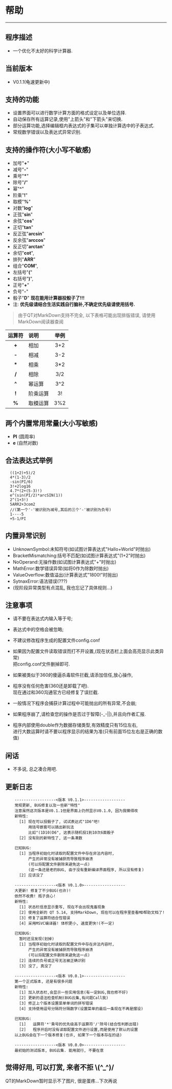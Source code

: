 # **帮助**

---

## 程序描述
- 一个优化不太好的科学计算器.

## 当前版本
- V0.1.1(龟速更新中)

## 支持的功能
- 设置界面可以进行数学计算方面的格式设定以及单位选择.
- 自动保存所有运算记录,使用"上箭头"和"下箭头"来切换.
- 部分运算功能,选择编辑框内表达式的子集可以单独计算选中的子表达式.
- 常规数学错误以及表达式异常识别.
	

## 支持的操作符(大小写不敏感)

- 加号"**+**"
- 减号"**-**"
- 乘号"**\***"
- 除号"**/**"
- 幂"**^**"
- 阶乘"**!**"
- 取模"**%**"
- 对数"**log**"
- 正弦"**sin**"
- 余弦"**cos**"
- 正切"**tan**"
- 反正弦"**arcsin**"
- 反余弦"**arccos**"
- 反正切"**arctan**"
- 余切"**cot**",
- 排列"**ARR**"
- 组合"**COM**",
- 左括号"**(**"
- 右括号"**)**",
- 正号"**+**"
- 负号"**-**"
- 骰子"**D**" **现在能用计算器投骰子了!!!**
- 注: **优先级请结合生活实践自行脑补,不确定优先级请使用括号.**

> 由于QT对MarkDown支持不完全, 以下表格可能出现排版错误, 请使用MarkDown阅读器查阅

|运算符|说明|举例|
|:-:|:-|:-:|
**+**|相加|3+2
**-**|相减|3-2
**\***|相乘|3*2
**/**|相除|3/2
**^**|幂运算|3^2
**!**|阶乘运算|3!
**%**|取模运算|3%2


## 两个内置常用常量(大小写敏感)

- **PI** (圆周率)
- **e** (自然对数)

## 合法表达式举例
```
  ((1+2)+5)/2
  4*(1-3)/2
  -sin(PI/6)
  3!+2log16
  4.7*(2+(5-3)!)
  e^(sin(PI/2)*arcSIN(1))
  2^(1+3!)
  5ARR2+3com2
  //(第一个'-'被识别为减号,其后的三个'-'被识别为负号)
  1----5
  +5-1/PI	
```

## 内置异常识别
- UnknownSymbol:未知符号(如试图计算表达式"Hallo+World"时抛出)
- BracketMismatching:括号不匹配(如试图计算表达式"(1+2"时抛出)
- NoOperand:无操作数(如试图计算表达式"+"时抛出)
- MathError:数学错误异常(如将0作为除数时抛出)
- ValueOverflow:数值溢出(计算表达式"1800!"时抛出)
- SytnaxError:语法错误(???)
- (现阶段异常类型有点混乱, 我也忘记了具体规则...)

## 注意事项
- 请不要在表达式内输入等于号;
- 表达式中的空格会被忽略;
- 不建议修改程序生成的配置文件config.conf
- 如果因为配置文件读取错误而打不开设置,(现在状态栏上面会高亮显示此类异常)  
  把config.conf文件删掉即可.

- 如果被类似于360的傻逼杀毒软件拦截,请添加信任,放心操作,
- 程序没有任何危害(360还是卸载了吧).  
  现在通过和360沟通官方已经修复了误拦截.

- 一般情况下程序会捕获计算过程中可能抛出的所有异常,不会崩;
- 如果程序崩了,请检查您的操作是否过于智障(-_-||),并且向作者汇报.
	
- 程序内部使用double作为数据存储类型,有效精度只有15位左右,  
  进行大数运算时请不要以程序显示的结果为准(只有前面15位左右是正确的数值)

## 闲话

- 不多说, 总之凑合用吧.

## 更新日志
```
    ------------------<版本 V0.1.1>------------------
    常规更新, BUG修复以及一些新"特性"
    注意虽然这次版本是V0.1.1但是界面上仍然显示V0.1.0, 因为我懒得改
    新特性:
      [1] 现在可以投骰子了, 试试表达式"1D6"吧!
          用括号嵌套可以搞出新玩法
          比如"(1D10)D6", 这表示随机投1到10次6面骰子
      [2] 没有别的新特性了, 这一条凑数

    已知BUG:
      [1] 当程序初始化时读取的配置文件中存在非法内容时, 
          产生的异常没有被捕获而导致程序崩溃
          (可以将配置文件删除来避免这一点)
          (这一条还是老的BUG, 由于没有重新编译界面程序, 所以没有修复)
      [2] 应该没了

    ------------------<版本 V0.1.0>------------------
    大更新! 修复了不少BUG(也许)!
    依然不收费! 瓶子良心!
    新特性:
      [1] 状态栏信息显示重写, 现在不会出现鬼畜现象
      [2] 使用全新的 QT 5.14, 支持MarkDown, 现在可以在程序里查看MD帮助文档了!
      [3] 修复了运算符结合性错误
      [4] 采用MSVC编译器! 体积更小, 速度更快!(不一定)

    已知BUG:
      暂时还没发现(划掉)
      [1] 当程序初始化时读取的配置文件中存在非法内容时, 
          产生的异常没有被捕获而导致程序崩溃
          (可以将配置文件删除来避免这一点)
      [2] 连续的负号或正号无法被正确识别
      [3] 没了, 真没了
```

```
	------------------<版本 V0.0.1>------------------
    第一个正式版本, 还是有很多问题
    新特性:
      [1] 加入状态栏,会显示一些实用信息(有一定BUG,我也修不好)
      [2] 更新的语法检查机制(BUG云集,有问题Call我)
      [3] 修正上个版本设置菜单单词的拼写错误
      [4] 支持使用逗号分隔符分隔数字(设置菜单的最后一条现在不再是摆设)

    已知BUG:
      [1]	运算符'*'乘号的优先级高于运算符'/'除号(结合性判断出错)
      [2]	程序开启时没有读取配置文件进行设置,而是使用了默认的设置
    以上BUG会在下一个版本修复(也许, 如果下一个版本存在的话)
```
```
	------------------<版本 V0.0.0>------------------
	最初始的测试版本, BUG云集. 能用就行, 不要在意
```

## 觉得好用, 可以打赏, 来者不拒 **\\(^_^)/**
QT的MarkDown暂时显示不了图片, 很是蛋疼...下次再说


